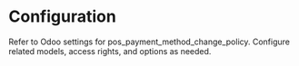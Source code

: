 # Configuration

Refer to Odoo settings for pos_payment_method_change_policy. Configure related models, access rights, and options as needed.
